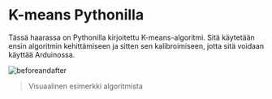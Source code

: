 # K-means Pythonilla 
Tässä haarassa on Pythonilla kirjoitettu K-means-algoritmi.
Sitä käytetään ensin algoritmin kehittämiseen ja sitten sen kalibroimiseen, jotta sitä voidaan käyttää Arduinossa.


![beforeandafter](https://user-images.githubusercontent.com/101668131/208817864-b1a40811-e30c-453d-8270-8475627ed78b.png)
>Visuaalinen esimerkki algoritmista
